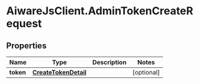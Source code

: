 # AiwareJsClient.AdminTokenCreateRequest

## Properties

Name | Type | Description | Notes
------------ | ------------- | ------------- | -------------
**token** | [**CreateTokenDetail**](CreateTokenDetail.md) |  | [optional] 


